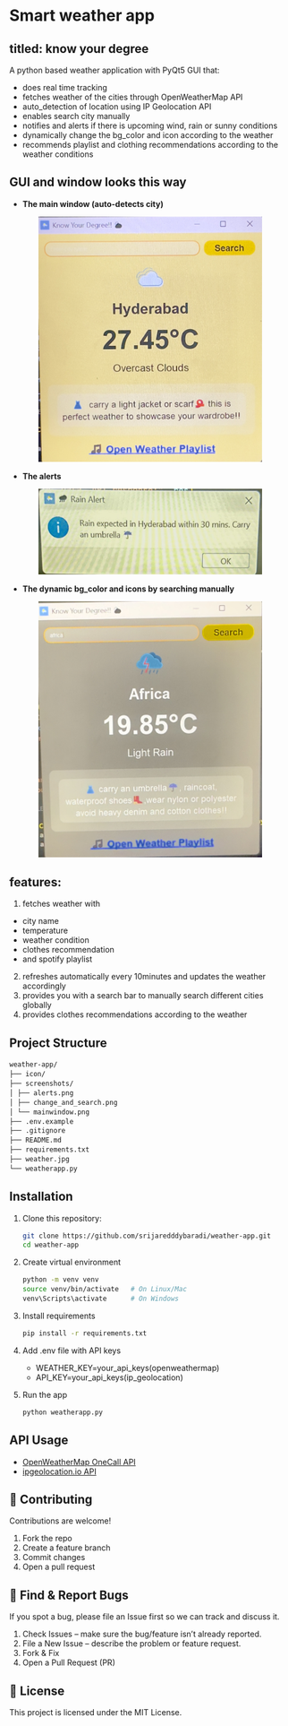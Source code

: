 # Smart weather app
## titled: know your degree
A python based weather application with PyQt5 GUI that:
- does real time tracking
- fetches weather of the cities through OpenWeatherMap API
- auto_detection of location using IP Geolocation API
- enables search city manually
- notifies and alerts if there is upcoming wind, rain or sunny conditions
- dynamically change the bg_color and icon according to the weather 
- recommends playlist and clothing recommendations according to the weather conditions

## GUI and window looks this way

- **The main window (auto-detects city)**  
<p align="center">
  <img src="screenshots/mainwindow.png" width="400">
</p>

- **The alerts**  
<p align="center">
  <img src="screenshots/alerts.png" width="400">
</p>

- **The dynamic bg_color and icons by searching manually**  
<p align="center">
  <img src="screenshots/change_and_search.png" width="400">
</p>

## features:
1. fetches weather with 
  - city name 
  - temperature 
  - weather condition
  - clothes recommendation 
  - and spotify playlist
2. refreshes automatically every 10minutes and updates the weather accordingly
3. provides you with a search bar to manually search different cities globally
4. provides clothes recommendations according to the weather
 
## Project Structure
```bash
weather-app/
├── icon/
├── screenshots/
│ ├── alerts.png
│ ├── change_and_search.png
│ └── mainwindow.png
├── .env.example
├── .gitignore
├── README.md
├── requirements.txt
├── weather.jpg
└── weatherapp.py
```

## Installation
1. Clone this repository:
   ```bash
   git clone https://github.com/srijaredddybaradi/weather-app.git
   cd weather-app

2. Create virtual environment
   ```bash
   python -m venv venv
   source venv/bin/activate   # On Linux/Mac
   venv\Scripts\activate      # On Windows

4. Install requirements
   ```bash
   pip install -r requirements.txt

6. Add .env file with API keys
   - WEATHER_KEY=your_api_keys(openweathermap)
   - API_KEY=your_api_keys(ip_geolocation)

7. Run the app
   ```bash
   python weatherapp.py

## API Usage
- [OpenWeatherMap OneCall API](https://openweathermap.org/api/one-call-api)
- [ipgeolocation.io API](https://ipgeolocation.io/)

## 🤝 Contributing
Contributions are welcome!  
1. Fork the repo  
2. Create a feature branch  
3. Commit changes  
4. Open a pull request

## 🐞 Find & Report Bugs  
If you spot a bug, please file an Issue first so we can track and discuss it.  
1. Check Issues – make sure the bug/feature isn’t already reported.  
2. File a New Issue – describe the problem or feature request.   
4. Fork & Fix  
5. Open a Pull Request (PR)

## 📜 License
This project is licensed under the MIT License.

